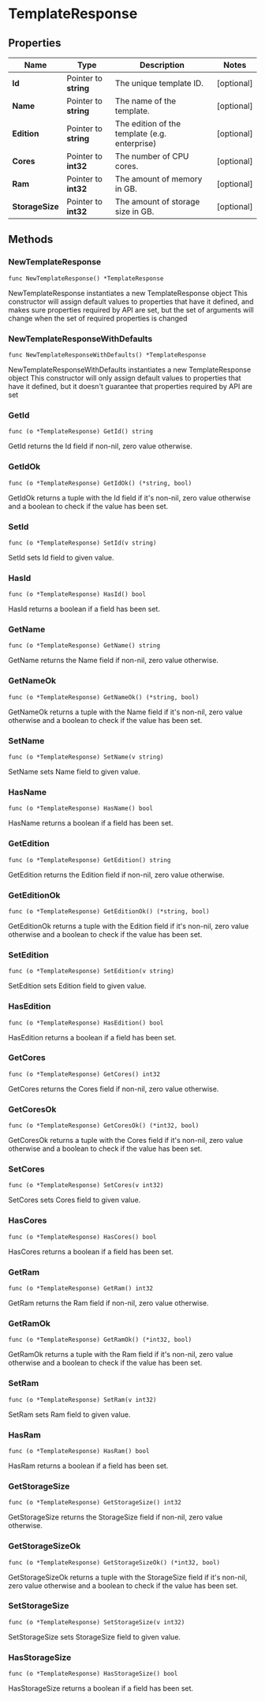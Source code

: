 # TemplateResponse

## Properties

|Name | Type | Description | Notes|
|------------ | ------------- | ------------- | -------------|
|**Id** | Pointer to **string** | The unique template ID. | [optional] |
|**Name** | Pointer to **string** | The name of the template. | [optional] |
|**Edition** | Pointer to **string** | The edition of the template (e.g. enterprise) | [optional] |
|**Cores** | Pointer to **int32** | The number of CPU cores. | [optional] |
|**Ram** | Pointer to **int32** | The amount of memory in GB. | [optional] |
|**StorageSize** | Pointer to **int32** | The amount of storage size in GB. | [optional] |

## Methods

### NewTemplateResponse

`func NewTemplateResponse() *TemplateResponse`

NewTemplateResponse instantiates a new TemplateResponse object
This constructor will assign default values to properties that have it defined,
and makes sure properties required by API are set, but the set of arguments
will change when the set of required properties is changed

### NewTemplateResponseWithDefaults

`func NewTemplateResponseWithDefaults() *TemplateResponse`

NewTemplateResponseWithDefaults instantiates a new TemplateResponse object
This constructor will only assign default values to properties that have it defined,
but it doesn't guarantee that properties required by API are set

### GetId

`func (o *TemplateResponse) GetId() string`

GetId returns the Id field if non-nil, zero value otherwise.

### GetIdOk

`func (o *TemplateResponse) GetIdOk() (*string, bool)`

GetIdOk returns a tuple with the Id field if it's non-nil, zero value otherwise
and a boolean to check if the value has been set.

### SetId

`func (o *TemplateResponse) SetId(v string)`

SetId sets Id field to given value.

### HasId

`func (o *TemplateResponse) HasId() bool`

HasId returns a boolean if a field has been set.

### GetName

`func (o *TemplateResponse) GetName() string`

GetName returns the Name field if non-nil, zero value otherwise.

### GetNameOk

`func (o *TemplateResponse) GetNameOk() (*string, bool)`

GetNameOk returns a tuple with the Name field if it's non-nil, zero value otherwise
and a boolean to check if the value has been set.

### SetName

`func (o *TemplateResponse) SetName(v string)`

SetName sets Name field to given value.

### HasName

`func (o *TemplateResponse) HasName() bool`

HasName returns a boolean if a field has been set.

### GetEdition

`func (o *TemplateResponse) GetEdition() string`

GetEdition returns the Edition field if non-nil, zero value otherwise.

### GetEditionOk

`func (o *TemplateResponse) GetEditionOk() (*string, bool)`

GetEditionOk returns a tuple with the Edition field if it's non-nil, zero value otherwise
and a boolean to check if the value has been set.

### SetEdition

`func (o *TemplateResponse) SetEdition(v string)`

SetEdition sets Edition field to given value.

### HasEdition

`func (o *TemplateResponse) HasEdition() bool`

HasEdition returns a boolean if a field has been set.

### GetCores

`func (o *TemplateResponse) GetCores() int32`

GetCores returns the Cores field if non-nil, zero value otherwise.

### GetCoresOk

`func (o *TemplateResponse) GetCoresOk() (*int32, bool)`

GetCoresOk returns a tuple with the Cores field if it's non-nil, zero value otherwise
and a boolean to check if the value has been set.

### SetCores

`func (o *TemplateResponse) SetCores(v int32)`

SetCores sets Cores field to given value.

### HasCores

`func (o *TemplateResponse) HasCores() bool`

HasCores returns a boolean if a field has been set.

### GetRam

`func (o *TemplateResponse) GetRam() int32`

GetRam returns the Ram field if non-nil, zero value otherwise.

### GetRamOk

`func (o *TemplateResponse) GetRamOk() (*int32, bool)`

GetRamOk returns a tuple with the Ram field if it's non-nil, zero value otherwise
and a boolean to check if the value has been set.

### SetRam

`func (o *TemplateResponse) SetRam(v int32)`

SetRam sets Ram field to given value.

### HasRam

`func (o *TemplateResponse) HasRam() bool`

HasRam returns a boolean if a field has been set.

### GetStorageSize

`func (o *TemplateResponse) GetStorageSize() int32`

GetStorageSize returns the StorageSize field if non-nil, zero value otherwise.

### GetStorageSizeOk

`func (o *TemplateResponse) GetStorageSizeOk() (*int32, bool)`

GetStorageSizeOk returns a tuple with the StorageSize field if it's non-nil, zero value otherwise
and a boolean to check if the value has been set.

### SetStorageSize

`func (o *TemplateResponse) SetStorageSize(v int32)`

SetStorageSize sets StorageSize field to given value.

### HasStorageSize

`func (o *TemplateResponse) HasStorageSize() bool`

HasStorageSize returns a boolean if a field has been set.


